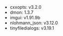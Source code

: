 - cxxopts: v3.2.0
- dmon: 1.3.7
- imgui: v1.91.9b
- nlohmann_json: v3.12.0
- tinyfiledialogs: v3.19.1
